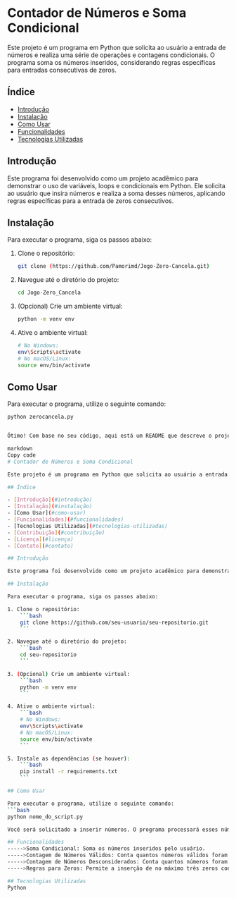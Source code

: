 # Contador de Números e Soma Condicional

Este projeto é um programa em Python que solicita ao usuário a entrada de números e realiza uma série de operações e contagens condicionais. O programa soma os números inseridos, considerando regras específicas para entradas consecutivas de zeros.

## Índice

- [Introdução](#introdução)
- [Instalação](#instalação)
- [Como Usar](#como-usar)
- [Funcionalidades](#funcionalidades)
- [Tecnologias Utilizadas](#tecnologias-utilizadas)

## Introdução

Este programa foi desenvolvido como um projeto acadêmico para demonstrar o uso de variáveis, loops e condicionais em Python. Ele solicita ao usuário que insira números e realiza a soma desses números, aplicando regras específicas para a entrada de zeros consecutivos.

## Instalação

Para executar o programa, siga os passos abaixo:

1. Clone o repositório:
    ```bash
    git clone (https://github.com/Pamorimd/Jogo-Zero-Cancela.git)
    ```

2. Navegue até o diretório do projeto:
    ```bash
    cd Jogo-Zero_Cancela
    ```

3. (Opcional) Crie um ambiente virtual:
    ```bash
    python -m venv env
    ```

4. Ative o ambiente virtual:
    ```bash
    # No Windows:
    env\Scripts\activate
    # No macOS/Linux:
    source env/bin/activate
    ```

## Como Usar

Para executar o programa, utilize o seguinte comando:
```bash
python zerocancela.py


Ótimo! Com base no seu código, aqui está um README que descreve o projeto, suas funcionalidades e como executá-lo:

markdown
Copy code
# Contador de Números e Soma Condicional

Este projeto é um programa em Python que solicita ao usuário a entrada de números e realiza uma série de operações e contagens condicionais. O programa soma os números inseridos, considerando regras específicas para entradas consecutivas de zeros.

## Índice

- [Introdução](#introdução)
- [Instalação](#instalação)
- [Como Usar](#como-usar)
- [Funcionalidades](#funcionalidades)
- [Tecnologias Utilizadas](#tecnologias-utilizadas)
- [Contribuição](#contribuição)
- [Licença](#licença)
- [Contato](#contato)

## Introdução

Este programa foi desenvolvido como um projeto acadêmico para demonstrar o uso de variáveis, loops e condicionais em Python. Ele solicita ao usuário que insira números e realiza a soma desses números, aplicando regras específicas para a entrada de zeros consecutivos.

## Instalação

Para executar o programa, siga os passos abaixo:

1. Clone o repositório:
    ```bash
    git clone https://github.com/seu-usuario/seu-repositorio.git
    ```

2. Navegue até o diretório do projeto:
    ```bash
    cd seu-repositorio
    ```

3. (Opcional) Crie um ambiente virtual:
    ```bash
    python -m venv env
    ```

4. Ative o ambiente virtual:
    ```bash
    # No Windows:
    env\Scripts\activate
    # No macOS/Linux:
    source env/bin/activate
    ```

5. Instale as dependências (se houver):
    ```bash
    pip install -r requirements.txt
    ```

## Como Usar

Para executar o programa, utilize o seguinte comando:
```bash
python nome_do_script.py

Você será solicitado a inserir números. O programa processará esses números conforme as regras estabelecidas e exibirá os resultados finais, incluindo a soma dos números considerados, a contagem de números válidos e a contagem de números desconsiderados.

## Funcionalidades
----->Soma Condicional: Soma os números inseridos pelo usuário.
----->Contagem de Números Válidos: Conta quantos números válidos foram inseridos.
----->Contagem de Números Desconsiderados: Conta quantos números foram desconsiderados com base nas regras.
----->Regras para Zeros: Permite a inserção de no máximo três zeros consecutivos. Mais de três zeros consecutivos são desconsiderados na soma.

## Tecnologias Utilizadas
Python


